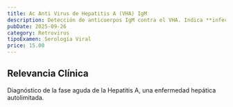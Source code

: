 ```yaml
---
title: Ac Anti Virus de Hepatitis A (VHA) IgM
description: Detección de anticuerpos IgM contra el VHA. Indica **infección aguda** o muy reciente por Hepatitis A.
pubDate: 2025-09-26
category: Retrovirus
tipoExamen: Serología Viral
price: 15.00
---
```


## Relevancia Clínica
Diagnóstico de la fase aguda de la Hepatitis A, una enfermedad hepática autolimitada.